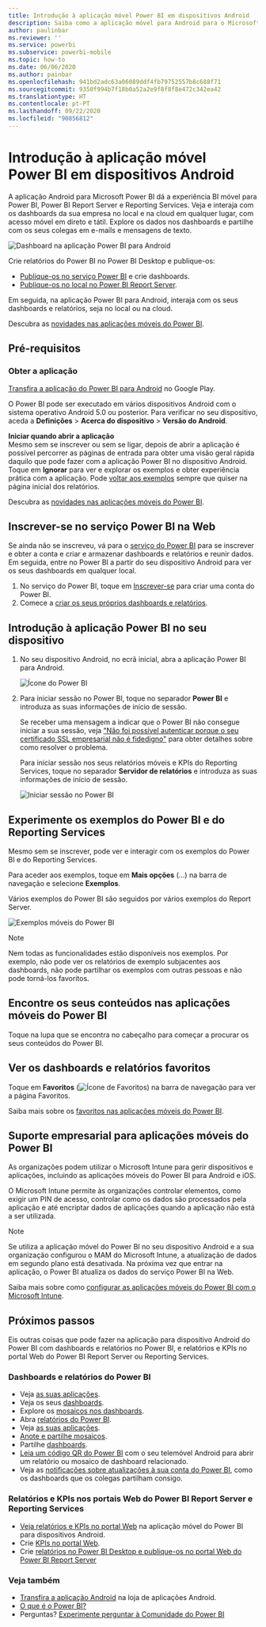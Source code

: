 ```yaml
---
title: Introdução à aplicação móvel Power BI em dispositivos Android
description: Saiba como a aplicação móvel para Android para o Microsoft Power BI leva o Power BI ao seu bolso, com acesso móvel a informações empresariais no local e na cloud.
author: paulinbar
ms.reviewer: ''
ms.service: powerbi
ms.subservice: powerbi-mobile
ms.topic: how-to
ms.date: 06/06/2020
ms.author: painbar
ms.openlocfilehash: 941bd2adc63a06089ddf4fb79752557b8c688f71
ms.sourcegitcommit: 9350f994b7f18b0a52a2e9f8f8f8e472c342ea42
ms.translationtype: HT
ms.contentlocale: pt-PT
ms.lasthandoff: 09/22/2020
ms.locfileid: "90856812"
---
```

# <a name="get-started-with-the-power-bi-mobile-app-on-android-devices"></a>Introdução à aplicação móvel Power BI em dispositivos Android
A aplicação Android para Microsoft Power BI dá a experiência BI móvel para Power BI, Power BI Report Server e Reporting Services. Veja e interaja com os dashboards da sua empresa no local e na cloud em qualquer lugar, com acesso móvel em direto e tátil. Explore os dados nos dashboards e partilhe com os seus colegas em e-mails e mensagens de texto. 

![Dashboard na aplicação Power BI para Android](./media/mobile-android-app-get-started/power-bi-android-dashboard-optimized-090117.png)

Crie relatórios do Power BI no Power BI Desktop e publique-os:

* [Publique-os no serviço Power BI](../../fundamentals/power-bi-overview.md) e crie dashboards.
* [Publique-os no local no Power BI Report Server](../../report-server/quickstart-create-powerbi-report.md).

Em seguida, na aplicação Power BI para Android, interaja com os seus dashboards e relatórios, seja no local ou na cloud.

Descubra as [novidades nas aplicações móveis do Power BI](mobile-whats-new-in-the-mobile-apps.md).

## <a name="prerequisites"></a>Pré-requisitos

### <a name="get-the-app"></a>Obter a aplicação

[Transfira a aplicação do Power BI para Android](https://go.microsoft.com/fwlink/?LinkID=544867) no Google Play.
  
O Power BI pode ser executado em vários dispositivos Android com o sistema operativo Android 5.0 ou posterior. Para verificar no seu dispositivo, aceda a **Definições** > **Acerca do dispositivo** > **Versão do Android**. 

**Iniciar quando abrir a aplicação**    
Mesmo sem se inscrever ou sem se ligar, depois de abrir a aplicação é possível percorrer as páginas de entrada para obter uma visão geral rápida daquilo que pode fazer com a aplicação Power BI no dispositivo Android. Toque em **Ignorar** para ver e explorar os exemplos e obter experiência prática com a aplicação. Pode [voltar aos exemplos](mobile-android-app-get-started.md#try-the-power-bi-and-reporting-services-samples) sempre que quiser na página inicial dos relatórios.

Descubra as [novidades nas aplicações móveis do Power BI](mobile-whats-new-in-the-mobile-apps.md).

## <a name="sign-up-for-the-power-bi-service-on-the-web"></a>Inscrever-se no serviço Power BI na Web
Se ainda não se inscreveu, vá para o [serviço do Power BI](https://powerbi.com/) para se inscrever e obter a conta e criar e armazenar dashboards e relatórios e reunir dados. Em seguida, entre no Power BI a partir do seu dispositivo Android para ver os seus dashboards em qualquer local.

1. No serviço do Power BI, toque em [Inscrever-se](https://go.microsoft.com/fwlink/?LinkID=513879) para criar uma conta do Power BI.
2. Comece a [criar os seus próprios dashboards e relatórios](../../fundamentals/service-get-started.md).

## <a name="get-started-with-the-power-bi-app-on-your-device"></a>Introdução à aplicação Power BI no seu dispositivo
1. No seu dispositivo Android, no ecrã inicial, abra a aplicação Power BI para Android.
   
   ![Ícone do Power BI](./media/mobile-android-app-get-started/power-bi-logo-android.png)
2. Para iniciar sessão no Power BI, toque no separador **Power BI** e introduza as suas informações de início de sessão.

    Se receber uma mensagem a indicar que o Power BI não consegue iniciar a sua sessão, veja ["Não foi possível autenticar porque o seu certificado SSL empresarial não é fidedigno"](mobile-android-app-error-corporate-ssl-account-is-untrusted.md) para obter detalhes sobre como resolver o problema.

   Para iniciar sessão nos seus relatórios móveis e KPIs do Reporting Services, toque no separador **Servidor de relatórios** e introduza as suas informações de início de sessão.
   
   ![Iniciar sessão no Power BI](./media/mobile-android-app-get-started/power-bi-connect-to-login.png)

## <a name="try-the-power-bi-and-reporting-services-samples"></a>Experimente os exemplos do Power BI e do Reporting Services
Mesmo sem se inscrever, pode ver e interagir com os exemplos do Power BI e do Reporting Services.

Para aceder aos exemplos, toque em **Mais opções** (...) na barra de navegação e selecione **Exemplos**.

Vários exemplos do Power BI são seguidos por vários exemplos do Report Server.
   
   ![Exemplos móveis do Power BI](./media/mobile-android-app-get-started/power-bi-android-power-bi-samples.png)

   
   > [!NOTE]
   > Nem todas as funcionalidades estão disponíveis nos exemplos. Por exemplo, não pode ver os relatórios de exemplo subjacentes aos dashboards, não pode partilhar os exemplos com outras pessoas e não pode torná-los favoritos. 
   > 
   >

## <a name="find-your-content-in-the-power-bi-mobile-apps"></a>Encontre os seus conteúdos nas aplicações móveis do Power BI

Toque na lupa que se encontra no cabeçalho para começar a procurar os seus conteúdos do Power BI.

## <a name="view-your-favorite-dashboards-and-reports"></a>Ver os dashboards e relatórios favoritos
Toque em **Favoritos** (![Ícone de Favoritos](./media/mobile-android-app-get-started/power-bi-mobile-apps-home-favorites-icon.png)) na barra de navegação para ver a página Favoritos. 

Saiba mais sobre os [favoritos nas aplicações móveis do Power BI](mobile-apps-favorites.md).

## <a name="enterprise-support-for-the-power-bi-mobile-apps"></a>Suporte empresarial para aplicações móveis do Power BI
As organizações podem utilizar o Microsoft Intune para gerir dispositivos e aplicações, incluindo as aplicações móveis do Power BI para Android e iOS.

O Microsoft Intune permite às organizações controlar elementos, como exigir um PIN de acesso, controlar como os dados são processados pela aplicação e até encriptar dados de aplicações quando a aplicação não está a ser utilizada.

> [!NOTE]
> Se utiliza a aplicação móvel do Power BI no seu dispositivo Android e a sua organização configurou o MAM do Microsoft Intune, a atualização de dados em segundo plano está desativada. Na próxima vez que entrar na aplicação, o Power BI atualiza os dados do serviço Power BI na Web.
> 
> 

Saiba mais sobre como [configurar as aplicações móveis do Power BI com o Microsoft Intune](../../admin/service-admin-mobile-intune.md). 

## <a name="next-steps"></a>Próximos passos
Eis outras coisas que pode fazer na aplicação para dispositivo Android do Power BI com dashboards e relatórios no Power BI, e relatórios e KPIs no portal Web do Power BI Report Server ou Reporting Services.

### <a name="power-bi-dashboards-and-reports"></a>Dashboards e relatórios do Power BI
* Veja [as suas aplicações](../../collaborate-share/service-create-distribute-apps.md).
* Veja os seus [dashboards](mobile-apps-view-dashboard.md).
* Explore os [mosaicos nos dashboards](mobile-tiles-in-the-mobile-apps.md).
* Abra [relatórios do Power BI](mobile-reports-in-the-mobile-apps.md).
* Veja [as suas aplicações](../../collaborate-share/service-create-distribute-apps.md).
* [Anote e partilhe mosaicos](mobile-annotate-and-share-a-tile-from-the-mobile-apps.md).
* Partilhe [dashboards](mobile-share-dashboard-from-the-mobile-apps.md).
* [Leia um código QR do Power BI](mobile-apps-qr-code.md) com o seu telemóvel Android para abrir um relatório ou mosaico de dashboard relacionado. 
* Veja as [notificações sobre atualizações à sua conta do Power BI](mobile-apps-notification-center.md), como os dashboards que os colegas partilham consigo.

### <a name="reports-and-kpis-on-the-power-bi-report-server-and-reporting-services-web-portals"></a>Relatórios e KPIs nos portais Web do Power BI Report Server e Reporting Services
* [Veja relatórios e KPIs no portal Web](mobile-app-ssrs-kpis-mobile-on-premises-reports.md) na aplicação móvel do Power BI para dispositivos Android.
* Crie [KPIs no portal Web](/sql/reporting-services/working-with-kpis-in-reporting-services).
* Crie [relatórios no Power BI Desktop e publique-os no portal Web do Power BI Report Server](../../report-server/quickstart-create-powerbi-report.md)

### <a name="see-also"></a>Veja também
* [Transfira a aplicação Android](https://go.microsoft.com/fwlink/?LinkID=544867) na loja de aplicações Android.
* [O que é o Power BI?](../../fundamentals/power-bi-overview.md)
* Perguntas? [Experimente perguntar à Comunidade do Power BI](https://community.powerbi.com/)